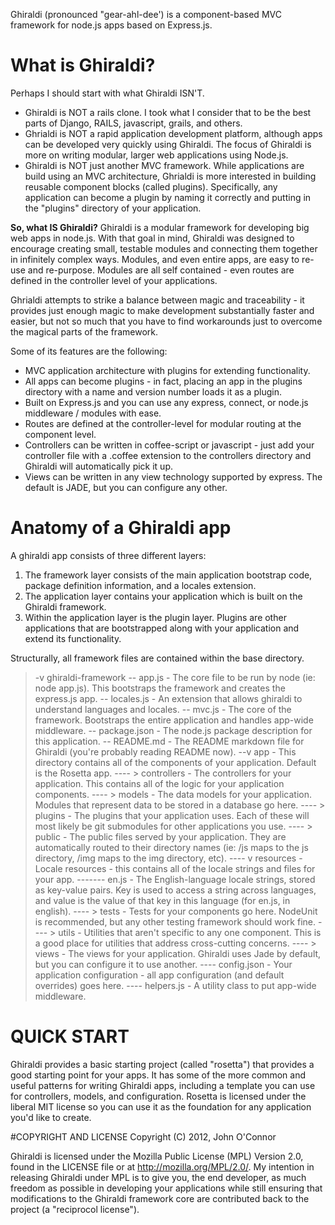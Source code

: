 Ghiraldi (pronounced "gear-ahl-dee') is a component-based MVC framework for node.js apps based on Express.js.

# What is Ghiraldi?
Perhaps I should start with what Ghiraldi ISN'T.
* Ghiraldi is NOT a rails clone.  I took what I consider that to be the best parts of Django, RAILS, javascript, grails, and others.
* Ghrialdi is NOT a rapid application development platform, although apps can be developed very quickly using Ghiraldi.  The focus of Ghiraldi is more on writing modular, larger web applications using Node.js.
* Ghiraldi is NOT just another MVC framework.  While applications are build using an MVC architecture, Ghrialdi is more interested in building reusable component blocks (called plugins).  Specifically, any application can become a plugin by naming it correctly and putting in the "plugins" directory of your application.

__So, what IS Ghiraldi?__
Ghiraldi is a modular framework for developing big web apps in node.js.  With that goal in mind, Ghiraldi was designed to encourage creating small, testable modules and connecting
them together in infinitely complex ways.  Modules, and even entire apps, are easy to re-use and re-purpose.  Modules are all self contained - even routes are defined in
the controller level of your applications.

Ghrialdi attempts to strike a balance between magic and traceability - it provides just enough magic to make development substantially faster and easier, but not 
so much that you have to find workarounds just to overcome the magical parts of the framework.

Some of its features are the following:
* MVC application architecture with plugins for extending functionality.
* All apps can become plugins - in fact, placing an app in the plugins directory with a name and version number loads it as a plugin.
* Built on Express.js and you can use any express, connect, or node.js middleware / modules with ease.
* Routes are defined at the controller-level for modular routing at the component level.
* Controllers can be written in coffee-script or javascript - just add your controller file with a .coffee extension to the controllers directory and Ghiraldi will automatically pick it up.
* Views can be written in any view technology supported by express.  The default is JADE, but you can configure any other.

# Anatomy of a Ghiraldi app
A ghiraldi app consists of three different layers:
1. The framework layer consists of the main application bootstrap code, package definition information, and a locales extension.
2. The application layer contains your application which is built on the Ghiraldi framework.
3. Within the application layer is the plugin layer.  Plugins are other applications that are bootstrapped along with your application and extend its functionality.

Structurally, all framework files are contained within the base directory.
> -v ghiraldi-framework
> --  app.js                - The core file to be run by node (ie: node app.js).  This bootstraps the framework and creates the express.js app.
> --  locales.js            - An extension that allows ghiraldi to understand languages and locales.
> --  mvc.js                - The core of the framework.  Bootstraps the entire application and handles app-wide middleware.
> --  package.json          - The node.js package description for this application.
> --  README.md             - The README markdown file for Ghiraldi (you're probably reading README now).
> --v app                   - This directory contains all of the components of your application.  Default is the Rosetta app.
> ---- > controllers        - The controllers for your application. This contains all of the logic for your application components.
> ---- > models             - The data models for your application.  Modules that represent data to be stored in a database go here.
> ---- > plugins            - The plugins that your application uses.  Each of these will most likely be git submodules for other applications you use.
> ---- > public             - The public files served by your application.  They are automatically routed to their directory names (ie: /js maps to the js directory, /img maps to the img directory, etc).
> ---- v resources          - Locale resources - this contains all of the locale strings and files for your app.
> ------- en.js              - The English-language locale strings, stored as key-value pairs.  Key is used to access a string across languages, and value is the value of that key in this language (for en.js, in english).
> ---- > tests              - Tests for your components go here.  NodeUnit is recommended, but any other testing framework should work fine.
> ---- > utils              - Utilities that aren't specific to any one component.  This is a good place for utilities that address cross-cutting concerns.
> ---- > views              - The views for your application.  Ghiraldi uses Jade by default, but you can configure it to use another.
> ---- config.json          - Your application configuration - all app configuration (and default overrides) goes here.
> ---- helpers.js           - A utility class to put app-wide middleware.

# QUICK START
Ghiraldi provides a basic starting project (called "rosetta") that provides a good starting point for your apps.  It has some of the more common and useful patterns 
for writing Ghiraldi apps, including a template you can use for controllers, models, and configuration.  Rosetta is licensed under the liberal MIT license so you can use it
as the foundation for any application you'd like to create.

#COPYRIGHT AND LICENSE
Copyright (C) 2012, John O'Connor

Ghiraldi is licensed under the Mozilla Public License (MPL) Version 2.0, found in the LICENSE file or at http://mozilla.org/MPL/2.0/. My intention in releasing Ghiraldi under MPL is to give you, the end developer, as much freedom as possible in
developing your applications while still ensuring that modifications to the Ghiraldi framework core are contributed back to the project (a "reciprocol license").